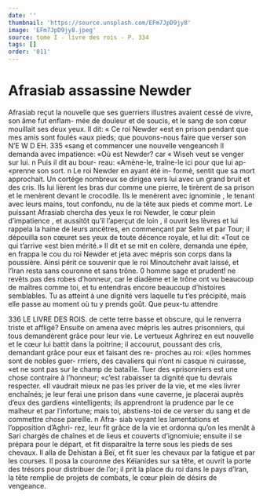 ```yaml
---
date: ''
thumbnail: 'https://source.unsplash.com/EFm7JpD9jy8'
image: 'EFm7JpD9jy8.jpeg'
source: tome I - livre des rois - P. 334
tags: []
order: '011'
---
```


# Afrasiab assassine Newder

Afrasiab reçut la nouvelle que ses guerriers illustres avaient cessé de vivre, son âme fut enflam-
mée de douleur et de soucis, et le sang de son cœur mouillait ses deux yeux. Il dit: « Ce roi Newder
«est en prison pendant que mes amis sont foulés «aux pieds; que pouvons-nous faire que verser son
N’E W D EH. 335 «sang et commencer une nouvelle vengeanceh Il
demanda avec impatience: «Où est Newder? car
« Wiseh veut se venger sur lui. n Puis il dit au bour- reau: «Amène-le, traîne-le ici pour que lui ap- «prenne son sort. n Le roi Newder en ayant été in- formé, sentit que sa mort approchait. Un cortége nombreux se dirigea vers lui avec un grand bruit et des cris. Ils lui lièrent les bras dur comme une pierre, le tirèrent de sa prison et le menèrent devant
le crocodile. Ils le menèrent avec ignominie , le tenant avec leurs mains, tout confondu, nu de la tête aux pieds et comme mort. Le puissant Afrasiab chercha
des yeux le roi Newder, le cœur plein d’impatience , et aussitôt qu’il l’aperçut de loin , il ouvrit les lèvres et lui
rappela la haine de leurs ancêtres, en commençant par Selm et par Tour; il dépouilla son cœuret ses yeux de toute décence royale, et lui dit: «Tout ce qui t’arrive
«est bien mérité.» Il dit et se mit en colère, demanda
une épée, en frappa le cou du roi Newder et jeta avec mépris son corps dans la poussière. Ainsi périt
ce souvenir que le roi Minoutchehr avait laissé, et l’Iran resta sans couronne et sans trône. 0 homme sage et prudent! ne revêts pas des robes d’honneur, car le diadème et le trône ont vu beaucoup de maîtres comme toi, et tu entendras encore beaucoup d’histoires semblables. Tu as atteint à une dignité
vers laquelle tu t’es précipité, mais elle passe au moment où tu y prends goût. Que peux-tu attendre

336 LE LIVRE DES ROIS.
de cette terre basse et obscure, qui le renverra triste et affligé? Ensuite on amena avec mépris les autres prisonniers, qui tous demandèrent grâce pour leur vie. Le vertueux Aghrirez en eut nouvelle et le cœur lui battit dans la poitrine; il accourut, poussant des cris, demandant grâce pour eux et faisant des re- proches au roi: «(les hommes sont de nobles guer- rrriers, des cavaliers qui n’ont ni casque ni cuirasse,
«et ne sont pas sur le champ de bataille. Tuer des «prisonniers est une chose contraire à l’honneur;
«c’est rabaisser ta dignité que tu devrais respecter.
«Il vaudrait mieux ne pas les priver de la vie, et me «les livrer enchaînés; je leur ferai une prison dans
«une caverne, je placerai auprès d’eux des gardiens «intelligents; ils apprendront la prudence par le ce malheur et par l’infortune; mais toi, abstiens-toi de
ce verser du sang et de commettre chose pareille. n Afra- siab voyant les lamentations et l’opposition d’Aghri-
rez, leur fit grâce de la vie et ordonna qu’on les
menât à Sari chargés de chaînes et de lieus et couverts d’ignomiuie; ensuite il se prépara pour le départ, et
fit disparaître la terre sous les pieds de ses chevaux.
Il alla de Dehistan à Beï, et fit suer les chevaux par
la fatigue et par les courses. Il posa la couronne des Kéïanides sur sa tête, et ouvrit la porte des trésors
pour distribuer de l’or; il prit la place du roi dans le pays d’lran, la tête remplie de projets de combats,
le cœur plein de désirs de vengeance.
